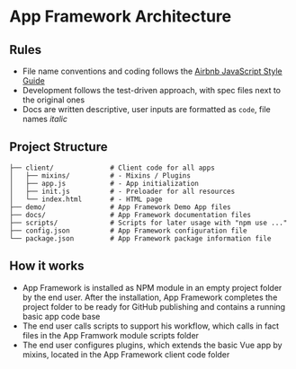 # App Framework Architecture

## Rules

- File name conventions and coding follows the [Airbnb JavaScript Style Guide](https://github.com/airbnb/javascript#airbnb-javascript-style-guide-)
- Development follows the test-driven approach, with spec files next to the original ones
- Docs are written descriptive, user inputs are formatted as `code`, file names *italic*

## Project Structure

```
├── client/              # Client code for all apps
│   ├── mixins/          # - Mixins / Plugins
│   ├── app.js           # - App initialization
│   ├── init.js          # - Preloader for all resources
│   └── index.html       # - HTML page
├── demo/                # App Framework Demo App files
├── docs/                # App Framework documentation files
├── scripts/             # Scripts for later usage with "npm use ..."
├── config.json          # App Framework configuration file
└── package.json         # App Framework package information file
```

## How it works

- App Framework is installed as NPM module in an empty project folder by the end user. After the installation, App Framework completes the project folder to be ready for GitHub publishing and contains a running basic app code base
- The end user calls scripts to support his workflow, which calls in fact files in the App Framwork module scripts folder
- The end user configures plugins, which extends the basic Vue app by mixins, located in the App Framework client code folder
